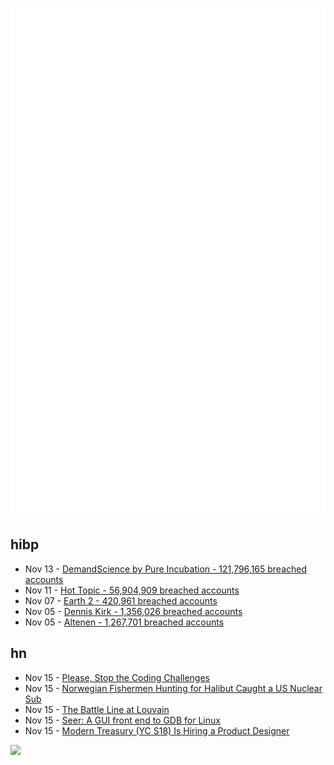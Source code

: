 ![Metrics](https://raw.githubusercontent.com/phixion/phixion/master/metrics.svg)

## hibp

<!--
for https://github.com/phixion/phixion/blob/main/.github/workflows/feeds.yml
-->
<!--START_SECTION:haveibeenpwnd-->
- Nov 13 - [DemandScience by Pure Incubation - 121,796,165 breached accounts](https://haveibeenpwned.com/PwnedWebsites#DemandScience)
- Nov 11 - [Hot Topic - 56,904,909 breached accounts](https://haveibeenpwned.com/PwnedWebsites#HotTopic)
- Nov 07 - [Earth 2 - 420,961 breached accounts](https://haveibeenpwned.com/PwnedWebsites#Earth2)
- Nov 05 - [Dennis Kirk - 1,356,026 breached accounts](https://haveibeenpwned.com/PwnedWebsites#DennisKirk)
- Nov 05 - [Altenen - 1,267,701 breached accounts](https://haveibeenpwned.com/PwnedWebsites#Altenen)
<!--END_SECTION:haveibeenpwnd-->

## hn

<!--
for https://github.com/phixion/phixion/blob/main/.github/workflows/feeds.yml
-->
<!--START_SECTION:hn-->
- Nov 15 - [Please, Stop the Coding Challenges](https://blackentropy.bearblog.dev/please-stop-the-absurd-coding-challenges/)
- Nov 15 - [Norwegian Fishermen Hunting for Halibut Caught a US Nuclear Sub](https://www.vice.com/en/article/fishermen-hunting-for-halibut-caught-a-us-nuclear-sub/)
- Nov 15 - [The Battle Line at Louvain](https://www.privatdozent.co/p/the-battle-line-at-louvain-1914)
- Nov 15 - [Seer: A GUI front end to GDB for Linux](https://github.com/epasveer/seer)
- Nov 15 - [Modern Treasury (YC S18) Is Hiring a Product Designer](https://jobs.ashbyhq.com/moderntreasury/269a944a-64e6-4dd1-b539-c9d5828ef0fe?utm_source=yYPEbOqnBd)
<!--END_SECTION:hn-->

<!--
for https://yhype.me
-->
![](https://hit.yhype.me/github/profile?user_id=13013670)
